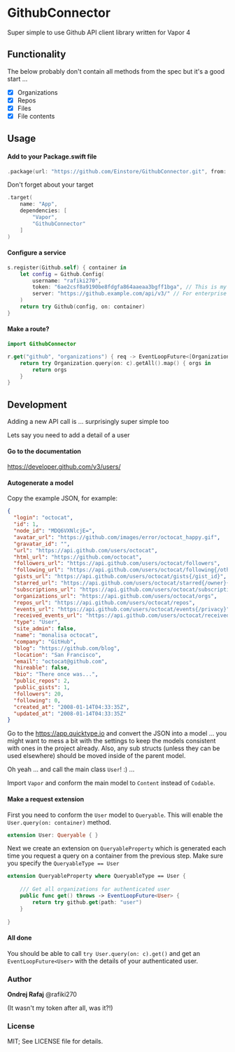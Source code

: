 # GithubConnector

Super simple to use Github API client library written for Vapor 4

## Functionality

The below probably don't contain all methods from the spec but it's a good start ...

- [x] Organizations
- [x] Repos
- [x] Files
- [x] File contents

## Usage

#### Add to your Package.swift file

```swift
.package(url: "https://github.com/Einstore/GithubConnector.git", from: "1.0.0")
```

Don't forget about your target

```swift
.target(
    name: "App",
    dependencies: [
        "Vapor",
        "GithubConnector"
    ]
)
```

#### Configure a service
```swift
s.register(Github.self) { container in
    let config = Github.Config(
        username: "rafiki270",
        token: "6ae2csf8a9190be8fdgfa864aaeaa3bgff1bga", // This is my real token! please do not use!!!
        server: "https://github.example.com/api/v3/" // For enterprise github servers (optional)
    )
    return try Github(config, on: container)
}
```

#### Make a route?

```swift
import GithubConnector

r.get("github", "organizations") { req -> EventLoopFuture<[Organization]> in
    return try Organization.query(on: c).getAll().map() { orgs in
        return orgs
    }
}
```

## Development

Adding a new API call is ... surprisingly super simple too

Lets say you need to add a detail of a user

#### Go to the documentation

https://developer.github.com/v3/users/

#### Autogenerate a model

Copy the example JSON, for example:

```json
{
  "login": "octocat",
  "id": 1,
  "node_id": "MDQ6VXNlcjE=",
  "avatar_url": "https://github.com/images/error/octocat_happy.gif",
  "gravatar_id": "",
  "url": "https://api.github.com/users/octocat",
  "html_url": "https://github.com/octocat",
  "followers_url": "https://api.github.com/users/octocat/followers",
  "following_url": "https://api.github.com/users/octocat/following{/other_user}",
  "gists_url": "https://api.github.com/users/octocat/gists{/gist_id}",
  "starred_url": "https://api.github.com/users/octocat/starred{/owner}{/repo}",
  "subscriptions_url": "https://api.github.com/users/octocat/subscriptions",
  "organizations_url": "https://api.github.com/users/octocat/orgs",
  "repos_url": "https://api.github.com/users/octocat/repos",
  "events_url": "https://api.github.com/users/octocat/events{/privacy}",
  "received_events_url": "https://api.github.com/users/octocat/received_events",
  "type": "User",
  "site_admin": false,
  "name": "monalisa octocat",
  "company": "GitHub",
  "blog": "https://github.com/blog",
  "location": "San Francisco",
  "email": "octocat@github.com",
  "hireable": false,
  "bio": "There once was...",
  "public_repos": 2,
  "public_gists": 1,
  "followers": 20,
  "following": 0,
  "created_at": "2008-01-14T04:33:35Z",
  "updated_at": "2008-01-14T04:33:35Z"
}
```

Go to the https://app.quicktype.io and convert the JSON into a model ... you might want to mess a bit with the settings to keep the models consistent with ones in the project already. Also, any sub structs (unless they can be used elsewhere) should be moved inside of the parent model. 

Oh yeah ... and call the main class `User`! :) ...

Import `Vapor` and conform the main model to `Content` instead of `Codable`.

#### Make a request extension

First you need to conform the `User` model to `Queryable`. This will enable the `User.query(on: container)` method.

```swift
extension User: Queryable { }
```

Next we create an extension on `QueryableProperty` which is generated each time you request a query on a container from the previous step. Make sure you specify the `QueryableType == User`

```swift
extension QueryableProperty where QueryableType == User {
    
    /// Get all organizations for authenticated user
    public func get() throws -> EventLoopFuture<User> {
        return try github.get(path: "user")
    }
    
}
```

#### All done

You should be able to call `try User.query(on: c).get()` and get an `EventLoopFuture<User>` with the details of your authenticated user.

### Author

**Ondrej Rafaj** @rafiki270

(It wasn't my token after all, was it?!)

### License

MIT; See LICENSE file for details.
